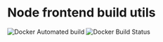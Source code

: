 # Node frontend build utils

![Docker Automated build](https://img.shields.io/docker/automated/beardcoder/frontbrew.svg)
![Docker Build Status](https://img.shields.io/docker/build/beardcoder/frontbrew.svg)
